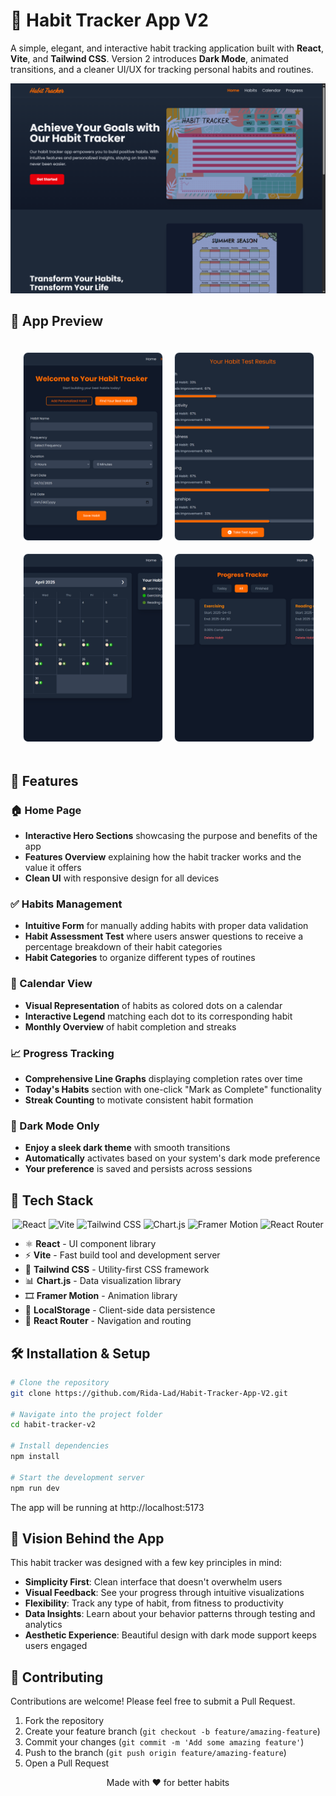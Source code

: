 # 🧠 Habit Tracker App V2

A simple, elegant, and interactive habit tracking application built with **React**, **Vite**, and **Tailwind CSS**. Version 2 introduces **Dark Mode**, animated transitions, and a cleaner UI/UX for tracking personal habits and routines.

<!-- Main Banner -->
<p align="center">
  <img src="public/screenshots/habit-hero.png" alt="Habit Tracker V2 Banner" width="600" />
</p>

<!-- Screenshots Grid -->
## 📸 App Preview

<div align="center" style="display: grid; grid-template-columns: repeat(2, 1fr); gap: 20px; padding: 20px; max-width: 800px; margin: 0 auto;">
  <!-- Row 1 -->
  <figure style="margin: 0; width: 100%; height: 300px; overflow: hidden; border-radius: 8px; border: 1px solid #e1e4e8;">
    <img src="public/screenshots/habit-add.png" 
         alt="Form of adding habit" 
         style="width: 100%; height: 100%; object-fit: cover;">
    <figcaption style="text-align: center; padding: 10px; background: #f6f8fa;"><b>▲</b> Adding a Personalized Habit</figcaption>
  </figure>

  <figure style="margin: 0; width: 100%; height: 300px; overflow: hidden; border-radius: 8px; border: 1px solid #e1e4e8;">
    <img src="public/screenshots/habit-test.png" 
         alt="Test Page" 
         style="width: 100%; height: 100%; object-fit: cover;">
    <figcaption style="text-align: center; padding: 10px; background: #f6f8fa;"><b>▲</b> Finding Your Best Habits</figcaption>
  </figure>

  <!-- Row 2 -->
  <figure style="margin: 0; width: 100%; height: 300px; overflow: hidden; border-radius: 8px; border: 1px solid #e1e4e8;">
    <img src="public/screenshots/habit-calendar.png" 
         alt="Calendar" 
         style="width: 100%; height: 100%; object-fit: cover;">
    <figcaption style="text-align: center; padding: 10px; background: #f6f8fa;"><b>▲</b> Calendar of Habits</figcaption>
  </figure>

  <figure style="margin: 0; width: 100%; height: 300px; overflow: hidden; border-radius: 8px; border: 1px solid #e1e4e8;">
    <img src="public/screenshots/habit-progress.png" 
         alt="Habit Progress" 
         style="width: 100%; height: 100%; object-fit: cover;">
    <figcaption style="text-align: center; padding: 10px; background: #f6f8fa;"><b>▲</b> Habit Management</figcaption>
  </figure>
</div>


## 🌟 Features

### 🏠 Home Page
- **Interactive Hero Sections** showcasing the purpose and benefits of the app
- **Features Overview** explaining how the habit tracker works and the value it offers
- **Clean UI** with responsive design for all devices

### ✅ Habits Management
- **Intuitive Form** for manually adding habits with proper data validation
- **Habit Assessment Test** where users answer questions to receive a percentage breakdown of their habit categories
- **Habit Categories** to organize different types of routines

### 📅 Calendar View
- **Visual Representation** of habits as colored dots on a calendar
- **Interactive Legend** matching each dot to its corresponding habit
- **Monthly Overview** of habit completion and streaks

### 📈 Progress Tracking
- **Comprehensive Line Graphs** displaying completion rates over time
- **Today's Habits** section with one-click "Mark as Complete" functionality
- **Streak Counting** to motivate consistent habit formation


### 🌙 Dark Mode Only

- **Enjoy a sleek dark theme** with smooth transitions
- **Automatically** activates based on your system's dark mode preference
- **Your preference** is saved and persists across sessions

## 🧩 Tech Stack

<p align="center">
  <img src="https://img.shields.io/badge/React-20232A?style=for-the-badge&logo=react&logoColor=61DAFB" alt="React" />
  <img src="https://img.shields.io/badge/Vite-B73BFE?style=for-the-badge&logo=vite&logoColor=FFD62E" alt="Vite" />
  <img src="https://img.shields.io/badge/Tailwind_CSS-38B2AC?style=for-the-badge&logo=tailwind-css&logoColor=white" alt="Tailwind CSS" />
  <img src="https://img.shields.io/badge/Chart.js-FF6384?style=for-the-badge&logo=chart.js&logoColor=white" alt="Chart.js" />
  <img src="https://img.shields.io/badge/Framer-black?style=for-the-badge&logo=framer&logoColor=blue" alt="Framer Motion" />
  <img src="https://img.shields.io/badge/React_Router-CA4245?style=for-the-badge&logo=react-router&logoColor=white" alt="React Router" />
</p>

- ⚛️ **React** - UI component library
- ⚡ **Vite** - Fast build tool and development server
- 🎨 **Tailwind CSS** - Utility-first CSS framework
- 📊 **Chart.js** - Data visualization library
- 🎞 **Framer Motion** - Animation library
- 📂 **LocalStorage** - Client-side data persistence
- 🔀 **React Router** - Navigation and routing

## 🛠 Installation & Setup

```bash
# Clone the repository
git clone https://github.com/Rida-Lad/Habit-Tracker-App-V2.git

# Navigate into the project folder
cd habit-tracker-v2

# Install dependencies
npm install

# Start the development server
npm run dev
```

The app will be running at http://localhost:5173


## 🧠 Vision Behind the App

This habit tracker was designed with a few key principles in mind:

- **Simplicity First**: Clean interface that doesn't overwhelm users
- **Visual Feedback**: See your progress through intuitive visualizations
- **Flexibility**: Track any type of habit, from fitness to productivity
- **Data Insights**: Learn about your behavior patterns through testing and analytics
- **Aesthetic Experience**: Beautiful design with dark mode support keeps users engaged


## 🤝 Contributing

Contributions are welcome! Please feel free to submit a Pull Request.

1. Fork the repository
2. Create your feature branch (`git checkout -b feature/amazing-feature`)
3. Commit your changes (`git commit -m 'Add some amazing feature'`)
4. Push to the branch (`git push origin feature/amazing-feature`)
5. Open a Pull Request



<p align="center">Made with ❤️ for better habits</p>
